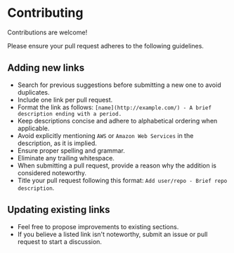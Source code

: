 # Contributing

Contributions are welcome!

Please ensure your pull request adheres to the following guidelines.

## Adding new links

- Search for previous suggestions before submitting a new one to avoid duplicates.
- Include one link per pull request.
- Format the link as follows: `[name](http://example.com/) - A brief description ending with a period.`
- Keep descriptions concise and adhere to alphabetical ordering when applicable.
- Avoid explicitly mentioning `AWS` or `Amazon Web Services` in the description, as it is implied.
- Ensure proper spelling and grammar.
- Eliminate any trailing whitespace.
- When submitting a pull request, provide a reason why the addition is considered noteworthy.
- Title your pull request following this format: `Add user/repo - Brief repo description`.

## Updating existing links

- Feel free to propose improvements to existing sections.
- If you believe a listed link isn't noteworthy, submit an issue or pull request to start a discussion.
